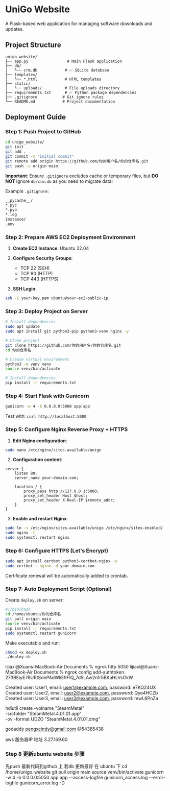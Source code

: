 # UniGo Website

A Flask-based web application for managing software downloads and updates.

## Project Structure

```
unigo_website/
├── app.py                 # Main Flask application
├── db/
│   └── crm.db            # ✅ SQLite database
├── templates/
│   └── *.html            # HTML templates
├── static/
│   └── uploads/          # File uploads directory
├── requirements.txt      # ✅ Python package dependencies
├── .gitignore           # Git ignore rules
└── README.md            # Project documentation
```

## Deployment Guide

### Step 1: Push Project to GitHub

```bash
cd unigo_website/
git init
git add .
git commit -m "initial commit"
git remote add origin https://github.com/你的用户名/你的仓库名.git
git push -u origin main
```

**Important**: Ensure `.gitignore` excludes cache or temporary files, but **DO NOT** ignore `db/crm.db` as you need to migrate data!

Example `.gitignore`:
```txt
__pycache__/
*.pyc
*.pyo
*.log
instance/
.env
```

### Step 2: Prepare AWS EC2 Deployment Environment

1. **Create EC2 Instance**: Ubuntu 22.04
2. **Configure Security Groups**:
   - TCP 22 (SSH)
   - TCP 80 (HTTP)
   - TCP 443 (HTTPS)

3. **SSH Login**:
```bash
ssh -i your-key.pem ubuntu@your-ec2-public-ip
```

### Step 3: Deploy Project on Server

```bash
# Install dependencies
sudo apt update
sudo apt install git python3-pip python3-venv nginx -y

# Clone project
git clone https://github.com/你的用户名/你的仓库名.git
cd 你的仓库名

# Create virtual environment
python3 -m venv venv
source venv/bin/activate

# Install dependencies
pip install -r requirements.txt
```

### Step 4: Start Flask with Gunicorn

```bash
gunicorn -w 4 -b 0.0.0.0:5000 app:app
```

Test with: `curl http://localhost:5000`

### Step 5: Configure Nginx Reverse Proxy + HTTPS

1. **Edit Nginx configuration**:
```bash
sudo nano /etc/nginx/sites-available/unigo
```

2. **Configuration content**:
```nginx
server {
    listen 80;
    server_name your-domain.com;

    location / {
        proxy_pass http://127.0.0.1:5000;
        proxy_set_header Host $host;
        proxy_set_header X-Real-IP $remote_addr;
    }
}
```

3. **Enable and restart Nginx**:
```bash
sudo ln -s /etc/nginx/sites-available/unigo /etc/nginx/sites-enabled/
sudo nginx -t
sudo systemctl restart nginx
```

### Step 6: Configure HTTPS (Let's Encrypt)

```bash
sudo apt install certbot python3-certbot-nginx -y
sudo certbot --nginx -d your-domain.com
```

Certificate renewal will be automatically added to crontab.

### Step 7: Auto Deployment Script (Optional)

Create `deploy.sh` on server:

```bash
#!/bin/bash
cd /home/ubuntu/你的仓库名
git pull origin main
source venv/bin/activate
pip install -r requirements.txt
sudo systemctl restart gunicorn
```

Make executable and run:
```bash
chmod +x deploy.sh
./deploy.sh
```

lijiaxi@Xuans-MacBook-Air Documents % ngrok http 5050
lijiaxi@Xuans-MacBook-Air Documents % ngrok config add-authtoken 273BEiyE76URtSdePAdWliE9FlQ_7d5LAw2n1r5BKaHLVsGkW


Created user: User1, email: user1@example.com, password: e7KO24UX
Created user: User2, email: user2@example.com, password: Qye4HCZb
Created user: User3, email: user3@example.com, password: mwL6PnZa

hdiutil create -volname "SteamMetal" \
  -srcfolder "SteamMetal.4.01.01.app" \
  -ov -format UDZO "SteamMetal.4.01.01.dmg"



godaddy
pengxcindy@gmail.com
@54385438

aws 服务器IP 地址
3.27.169.60

### Step 8 更新ubuntu website 步骤
先push 最新代码到github 上 若db 更新最好
在 ubuntu 下
cd /home/unigo_website
git pull origin main
source venv/bin/activate
gunicorn -w 4 -b 0.0.0.0:5050 app:app --access-logfile gunicorn_access.log --error-logfile gunicorn_error.log -D
